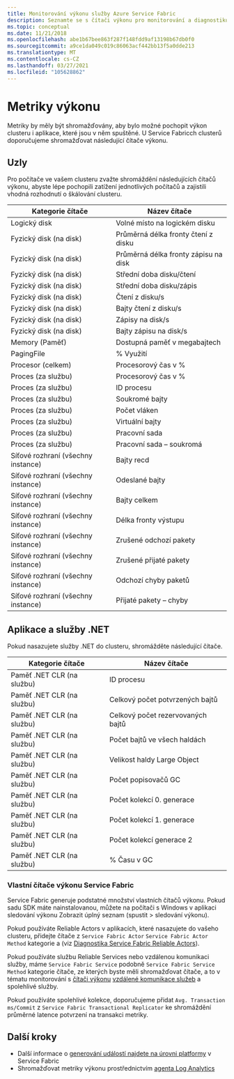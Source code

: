 ```yaml
---
title: Monitorování výkonu služby Azure Service Fabric
description: Seznamte se s čítači výkonu pro monitorování a diagnostiku clusterů Azure Service Fabric.
ms.topic: conceptual
ms.date: 11/21/2018
ms.openlocfilehash: abe1b67bee863f287f148fdd9af13198b67db0f0
ms.sourcegitcommit: a9ce1da049c019c86063acf442bb13f5a0dde213
ms.translationtype: MT
ms.contentlocale: cs-CZ
ms.lasthandoff: 03/27/2021
ms.locfileid: "105628862"
---
```

# <a name="performance-metrics"></a>Metriky výkonu

Metriky by měly být shromažďovány, aby bylo možné pochopit výkon clusteru i aplikace, které jsou v něm spuštěné. U Service Fabricch clusterů doporučujeme shromažďovat následující čítače výkonu.

## <a name="nodes"></a>Uzly

Pro počítače ve vašem clusteru zvažte shromáždění následujících čítačů výkonu, abyste lépe pochopili zatížení jednotlivých počítačů a zajistili vhodná rozhodnutí o škálování clusteru.

| Kategorie čítače | Název čítače |
| --- | --- |
| Logický disk | Volné místo na logickém disku |
| Fyzický disk (na disk) | Průměrná délka fronty čtení z disku |
| Fyzický disk (na disk) | Průměrná délka fronty zápisu na disk |
| Fyzický disk (na disk) | Střední doba disku/čtení |
| Fyzický disk (na disk) | Střední doba disku/zápis |
| Fyzický disk (na disk) | Čtení z disku/s |
| Fyzický disk (na disk) | Bajty čtení z disku/s |
| Fyzický disk (na disk) | Zápisy na disk/s |
| Fyzický disk (na disk) | Bajty zápisu na disk/s |
| Memory (Paměť) | Dostupná paměť v megabajtech |
| PagingFile | % Využití |
| Procesor (celkem) | Procesorový čas v % |
| Proces (za službu) | Procesorový čas v % |
| Proces (za službu) | ID procesu |
| Proces (za službu) | Soukromé bajty |
| Proces (za službu) | Počet vláken |
| Proces (za službu) | Virtuální bajty |
| Proces (za službu) | Pracovní sada |
| Proces (za službu) | Pracovní sada – soukromá |
| Síťové rozhraní (všechny instance) | Bajty recd |
| Síťové rozhraní (všechny instance) | Odeslané bajty |
| Síťové rozhraní (všechny instance) | Bajty celkem |
| Síťové rozhraní (všechny instance) | Délka fronty výstupu |
| Síťové rozhraní (všechny instance) | Zrušené odchozí pakety |
| Síťové rozhraní (všechny instance) | Zrušené přijaté pakety |
| Síťové rozhraní (všechny instance) | Odchozí chyby paketů |
| Síťové rozhraní (všechny instance) | Přijaté pakety – chyby |

## <a name="net-applications-and-services"></a>Aplikace a služby .NET

Pokud nasazujete služby .NET do clusteru, shromážděte následující čítače. 

| Kategorie čítače | Název čítače |
| --- | --- |
| Paměť .NET CLR (na službu) | ID procesu |
| Paměť .NET CLR (na službu) | Celkový počet potvrzených bajtů |
| Paměť .NET CLR (na službu) | Celkový počet rezervovaných bajtů |
| Paměť .NET CLR (na službu) | Počet bajtů ve všech haldách |
| Paměť .NET CLR (na službu) | Velikost haldy Large Object |
| Paměť .NET CLR (na službu) | Počet popisovačů GC |
| Paměť .NET CLR (na službu) | Počet kolekcí 0. generace |
| Paměť .NET CLR (na službu) | Počet kolekcí 1. generace |
| Paměť .NET CLR (na službu) | Počet kolekcí generace 2 |
| Paměť .NET CLR (na službu) | % Času v GC |

### <a name="service-fabrics-custom-performance-counters"></a>Vlastní čítače výkonu Service Fabric

Service Fabric generuje podstatné množství vlastních čítačů výkonu. Pokud sadu SDK máte nainstalovanou, můžete na počítači s Windows v aplikaci sledování výkonu Zobrazit úplný seznam (spustit > sledování výkonu). 

Pokud používáte Reliable Actors v aplikacích, které nasazujete do vašeho clusteru, přidejte čítače z `Service Fabric Actor` `Service Fabric Actor Method` kategorie a (viz [Diagnostika Service Fabric Reliable Actors](service-fabric-reliable-actors-diagnostics.md)).

Pokud používáte službu Reliable Services nebo vzdálenou komunikaci služby, máme `Service Fabric Service` podobně `Service Fabric Service Method` kategorie čítače, ze kterých byste měli shromažďovat čítače, a to v tématu monitorování s [čítači výkonu](service-fabric-reliable-services-diagnostics.md#performance-counters) [vzdálené komunikace služeb](service-fabric-reliable-serviceremoting-diagnostics.md) a spolehlivé služby. 

Pokud používáte spolehlivé kolekce, doporučujeme přidat `Avg. Transaction ms/Commit` z `Service Fabric Transactional Replicator` ke shromáždění průměrné latence potvrzení na transakci metriky.


## <a name="next-steps"></a>Další kroky

* Další informace o [generování událostí najdete na úrovni platformy](service-fabric-diagnostics-event-generation-infra.md) v Service Fabric
* Shromažďovat metriky výkonu prostřednictvím [agenta Log Analytics](service-fabric-diagnostics-oms-agent.md)
